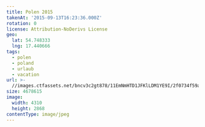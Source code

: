 ```yaml
---
title: Polen 2015
takenAt: '2015-09-13T16:23:36.000Z'
rotation: 0
license: Attribution-NoDerivs License
geo:
  lat: 54.748333
  lng: 17.440666
tags:
  - polen
  - poland
  - urlaub
  - vacation
url: >-
  //images.ctfassets.net/bncv3c2gt878/11EmNmHTD1JFKlLDM1YE9I/2f0734f59ab84134401294bd167ac83d/polen-2015_25862743531_o
size: 4678615
image:
  width: 4310
  height: 2868
contentType: image/jpeg
---
```


